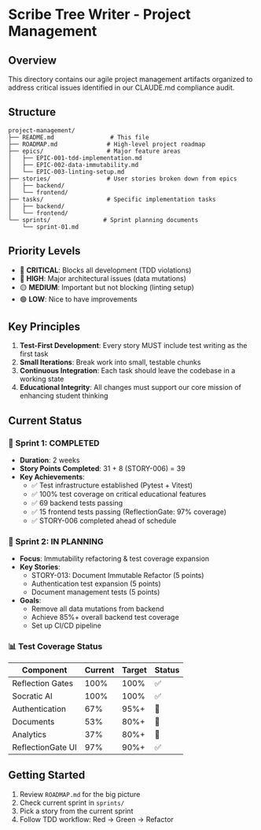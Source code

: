 # Scribe Tree Writer - Project Management

## Overview

This directory contains our agile project management artifacts organized to address critical issues identified in our CLAUDE.md compliance audit.

## Structure

```
project-management/
├── README.md                # This file
├── ROADMAP.md              # High-level project roadmap
├── epics/                  # Major feature areas
│   ├── EPIC-001-tdd-implementation.md
│   ├── EPIC-002-data-immutability.md
│   └── EPIC-003-linting-setup.md
├── stories/                # User stories broken down from epics
│   ├── backend/
│   └── frontend/
├── tasks/                  # Specific implementation tasks
│   ├── backend/
│   └── frontend/
└── sprints/               # Sprint planning documents
    └── sprint-01.md
```

## Priority Levels

- 🚨 **CRITICAL**: Blocks all development (TDD violations)
- 🔴 **HIGH**: Major architectural issues (data mutations)
- 🟡 **MEDIUM**: Important but not blocking (linting setup)
- 🟢 **LOW**: Nice to have improvements

## Key Principles

1. **Test-First Development**: Every story MUST include test writing as the first task
2. **Small Iterations**: Break work into small, testable chunks
3. **Continuous Integration**: Each task should leave the codebase in a working state
4. **Educational Integrity**: All changes must support our core mission of enhancing student thinking

## Current Status

### 🎉 Sprint 1: COMPLETED
- **Duration**: 2 weeks
- **Story Points Completed**: 31 + 8 (STORY-006) = 39
- **Key Achievements**:
  - ✅ Test infrastructure established (Pytest + Vitest)
  - ✅ 100% test coverage on critical educational features
  - ✅ 69 backend tests passing
  - ✅ 15 frontend tests passing (ReflectionGate: 97% coverage)
  - ✅ STORY-006 completed ahead of schedule

### 🚀 Sprint 2: IN PLANNING
- **Focus**: Immutability refactoring & test coverage expansion
- **Key Stories**: 
  - STORY-013: Document Immutable Refactor (5 points)
  - Authentication test expansion (5 points)
  - Document management tests (5 points)
- **Goals**:
  - Remove all data mutations from backend
  - Achieve 85%+ overall backend test coverage
  - Set up CI/CD pipeline

### 📊 Test Coverage Status
| Component | Current | Target | Status |
|-----------|---------|--------|--------|
| Reflection Gates | 100% | 100% | ✅ |
| Socratic AI | 100% | 100% | ✅ |
| Authentication | 67% | 95%+ | 🔄 |
| Documents | 53% | 80%+ | 🔄 |
| Analytics | 37% | 80%+ | 🔄 |
| ReflectionGate UI | 97% | 90%+ | ✅ |

## Getting Started

1. Review `ROADMAP.md` for the big picture
2. Check current sprint in `sprints/`
3. Pick a story from the current sprint
4. Follow TDD workflow: Red → Green → Refactor